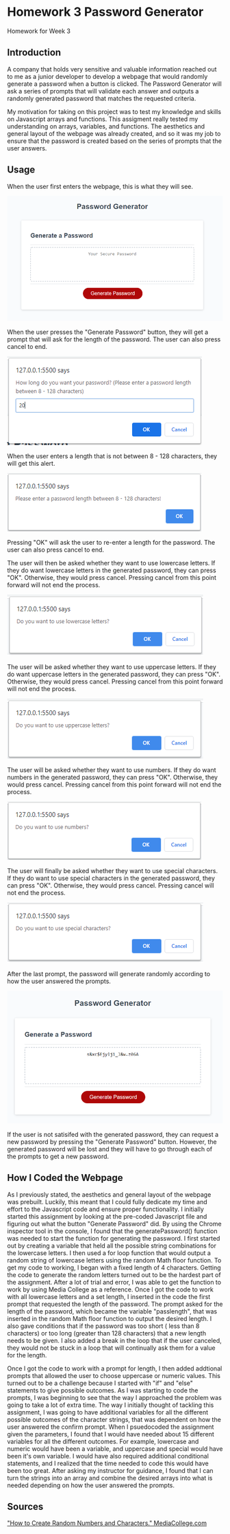 # Homework 3 Password Generator

Homework for Week 3

## Introduction

A company that holds very sensitive and valuable information reached out to me as a junior developer to develop a webpage that would randomly generate a password when a button is clicked. The Password Generator will ask a series of prompts that will validate each answer and outputs a randomly generated password that matches the requested criteria.

My motivation for taking on this project was to test my knowledge and skills on Javascript arrays and functions. This assigment really tested my understanding on arrays, variables, and functions. The aesthetics and general layout of the webpage was already created, and so it was my job to ensure that the password is created based on the series of prompts that the user answers.

## Usage

When the user first enters the webpage, this is what they will see.

![Main Password Generator Page with the Generate Password button.](https://github.com/falbuna/Homework_3_PasswordGenerator/blob/master/Assets/Password_Generator.PNG)

When the user presses the "Generate Password" button, they will get a prompt that will ask for the length of the password. The user can also press cancel to end.

![Prompt for Password Length.](https://github.com/falbuna/Homework_3_PasswordGenerator/blob/master/Assets/Password_Length.PNG)

When the user enters a length that is not between 8 - 128 characters, they will get this alert. 

![Alert if the Password Length is not between 8 - 128 characters.](https://github.com/falbuna/Homework_3_PasswordGenerator/blob/master/Assets/Password_LengthError.PNG)

Pressing "OK" will ask the user to re-enter a length for the password. The user can also press cancel to end.

The user will then be asked whether they want to use lowercase letters. If they do want lowercase letters in the generated password, they can press "OK". Otherwise, they would press cancel. Pressing cancel from this point forward will not end the process.

![Prompt for lowercase letters.](https://github.com/falbuna/Homework_3_PasswordGenerator/blob/master/Assets/Lowercase.PNG)

The user will be asked whether they want to use uppercase letters. If they do want uppercase letters in the generated password, they can press "OK". Otherwise, they would press cancel. Pressing cancel from this point forward will not end the process.

![Prompt for uppercase letters.](https://github.com/falbuna/Homework_3_PasswordGenerator/blob/master/Assets/Uppercase.PNG)

The user will be asked whether they want to use numbers. If they do want numbers in the generated password, they can press "OK". Otherwise, they would press cancel. Pressing cancel from this point forward will not end the process.

![Prompt for numeric characters.](https://github.com/falbuna/Homework_3_PasswordGenerator/blob/master/Assets/Numbers.PNG)

The user will finally be asked whether they want to use special characters. If they do want to use special characters in the generated password, they can press "OK". Otherwise, they would press cancel. Pressing cancel will not end the process.

![Prompt for special characters.](https://github.com/falbuna/Homework_3_PasswordGenerator/blob/master/Assets/Special.PNG)

After the last prompt, the password will generate randomly according to how the user answered the prompts.

![Randomly Generated Password.](https://github.com/falbuna/Homework_3_PasswordGenerator/blob/master/Assets/Generated_Password.PNG)

If the user is not satisifed with the generated password, they can request a new password by pressing the "Generate Password" button. However, the generated password will be lost and they will have to go through each of the prompts to get a new password.

## How I Coded the Webpage

As I previously stated, the aesthetics and general layout of the webpage was prebuilt. Luckily, this meant that I could fully dedicate my time and effort to the Javascript code and ensure proper functionality. I initially started this assignment by looking at the pre-coded Javascript file and figuring out what the button "Generate Password" did. By using the Chrome inspector tool in the console, I found that the generatePassword() function was needed to start the function for generating the password. I first started out by creating a variable that held all the possible string combinations for the lowercase letters. I then used a for loop function that would output a random string of lowercase letters using the random Math floor function. To get my code to working, I began with a fixed length of 4 characters. Getting the code to generate the random letters turned out to be the hardest part of the assignment. After a lot of trial and error, I was able to get the function to work by using Media College as a reference. Once I got the code to work with all lowercase letters and a set length, I inserted in the code the first prompt that requested the length of the password. The prompt asked for the length of the password, which became the variable "passlength", that was inserted in the random Math floor function to output the desired length. I also gave conditions that if the password was too short ( less than 8 characters) or too long (greater than 128 characters) that a new length needs to be given. I also added a break in the loop that if the user canceled, they would not be stuck in a loop that will continually ask them for a value for the length. 

Once I got the code to work with a prompt for length, I then added addtional prompts that allowed the user to choose uppercase or numeric values. This turned out to be a challenge because I started with "if" and "else" statements to give possible outcomes. As I was starting to code the prompts, I was beginning to see that the way I approached the problem was going to take a lot of extra time. The way I initially thought of tackling this assignment, I was going to have additional variables for all the different possible outcomes of the character strings, that was dependent on how the user answered the confirm prompt. When I psuedocoded the assignment given the parameters, I found that I would have needed about 15 different variables for all the different outcomes. For example, lowercase and numeric would have been a variable, and uppercase and special would have been it's own variable. I would have also required additional conditional statements, and I realized that the time needed to code this would have been too great. After asking my instructor for guidance, I found that I can turn the strings into an array and combine the desired arrays into what is needed depending on how the user answered the prompts.

## Sources
["How to Create Random Numbers and Characters." MediaCollege.com](https://www.mediacollege.com/internet/javascript/number/random.html)